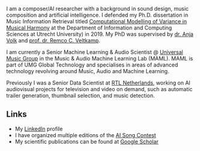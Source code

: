 I am a composer/AI researcher with a background in sound design, music composition and artificial intelligence. I defended my Ph.D. dissertation in Music Information Retrieval titled [Computational Modelling of Variance in Musical Harmony](https://dspace.library.uu.nl/handle/1874/380443) at the Department of Information and Computing Sciences at Utrecht University) in 2019. My PhD was supervised by [dr. Anja Volk](https://www.staff.science.uu.nl/~fleis102/) and [prof. dr. Remco C. Veltkamp](https://www.staff.science.uu.nl/~veltk101/).

I am currently a Senior Machine Learning & Audio Scientist @ [Universal Music Group](https://www.universalmusic.com/) in the Music & Audio Machine Learning Lab (MAML). MAML is part of UMG Global Technology and specialises in areas of advanced technology revolving around Music, Audio and Machine Learning.

Previously I was a Senior Data Scientist at [RTL Netherlands](https://github.com/rtlnl), working on AI audiovisual projects for television and video on demand, such as automatic trailer generation, thumbnail selection, and music detection.

## Links

*   My [LinkedIn](https://www.linkedin.com/in/hendrik-vincent-koops-30927a93/) profile
*   I have organized multiple editions of the [AI Song Contest](https://www.aisongcontest.com/)
*   My scientific publications can be found at [Google Scholar](https://scholar.google.nl/citations?hl=en&user=rzqMKygAAAAJ&view_op=list_works&sortby=pubdate)

<!--
**hvkoops/hvkoops** is a ✨ _special_ ✨ repository because its `README.md` (this file) appears on your GitHub profile.

Here are some ideas to get you started:

- 🔭 I’m currently working on ...
- 🌱 I’m currently learning ...
- 👯 I’m looking to collaborate on ...
- 🤔 I’m looking for help with ...
- 💬 Ask me about ...
- 📫 How to reach me: ...
- 😄 Pronouns: ...
- ⚡ Fun fact: ...
-->
